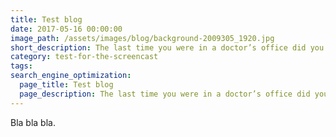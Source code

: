 ```yaml
---
title: Test blog
date: 2017-05-16 00:00:00
image_path: /assets/images/blog/background-2009305_1920.jpg
short_description: The last time you were in a doctor’s office did you ask or wonder how much they get paid?  You were probably just thinking about how they can make you feel better.  When it comes to important things in our lives the cost is secondary...
category: test-for-the-screencast
tags:
search_engine_optimization:
  page_title: Test blog
  page_description: The last time you were in a doctor’s office did you ask or wonder how much they get paid?  You were probably just thinking about how they can make you feel better.  When it comes to important things in our lives the cost is secondary...
---
```



Bla bla bla.